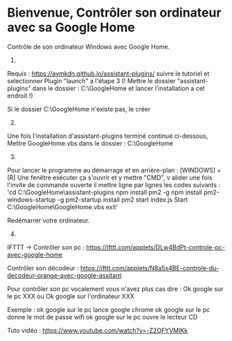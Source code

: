 # Bienvenue, Contrôler son ordinateur avec sa Google Home
Contrôle de son ordinateur Windows avec Google Home. 

1)

Requis : https://aymkdn.github.io/assistant-plugins/ suivre le tutoriel et selectionner Plugin "launch" a l'étape 3  (! Mettre le dossier "assistant-plugins" dans le dossier : C:\GoogleHome et lancer l'installation a cet endroit !)

Si le dossier C:\GoogleHome n'existe pas, le créer


2)

Une fois l'installation d'assistant-plugins terminé continué ci-dessous,
Mettre GoogleHome.vbs dans le dossier : C:\GoogleHome

3)

Pour lancer le programme au démarrage et en arrière-plan :
[WINDOWS] + [R] 
Une fenêtre exécuter ça s'ouvrir et y mettre "CMD", v
alider une fois l'invite de commande ouverte il mettre ligne par lignes les codes suivants :
'cd C:\GoogleHome\assistant-plugins
npm install pm2 -g
npm install pm2-windows-startup -g
pm2-startup install
pm2 start index.js
Start C:\GoogleHome\GoogleHome.vbs
exit'

Redémarrer votre ordinateur.

4)


IFTTT -> Contrôler son pc : https://ifttt.com/applets/DLw4BdPt-controle-pc-avec-google-home

Contrôler son décodeur : https://ifttt.com/applets/N8a5s4BE-controle-du-decodeur-orange-avec-google-assitant


Pour contrôler son pc vocalement vous n'avez plus cas dire : Ok google sur le pc XXX ou Ok google sur l'ordinateur XXX

Exemple : ok google sur le pc lance google chrome
ok google sur le pc donne le mot de passe wifi
ok google sur le pc ouvre le lecteur CD

Tuto vidéo : https://www.youtube.com/watch?v=-Z2OFYVMIKk
